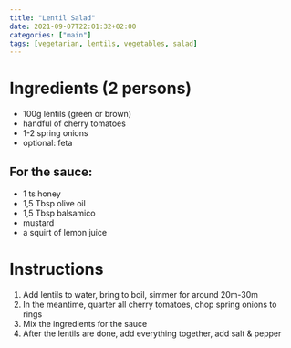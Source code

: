 ```yaml
---
title: "Lentil Salad"
date: 2021-09-07T22:01:32+02:00
categories: ["main"]
tags: [vegetarian, lentils, vegetables, salad]
---
```


# Ingredients (2 persons)

- 100g lentils (green or brown)
- handful of cherry tomatoes
- 1-2 spring onions
- optional: feta

## For the sauce:
- 1 ts honey
- 1,5 Tbsp olive oil
- 1,5 Tbsp balsamico
- mustard
- a squirt of lemon juice

# Instructions

1. Add lentils to water, bring to boil, simmer for around 20m-30m
1. In the meantime, quarter all cherry tomatoes, chop spring onions to rings
1. Mix the ingredients for the sauce
1. After the lentils are done, add everything together, add salt & pepper
